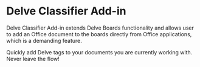 # Delve Classifier Add-in 

Delve Classifier Add-in extends Delve Boards functionality and allows user to add an Office document to the boards directly from Office applications, which is a demanding feature.

Quickly add Delve tags to your documents you are currently working with. Never leave the flow!